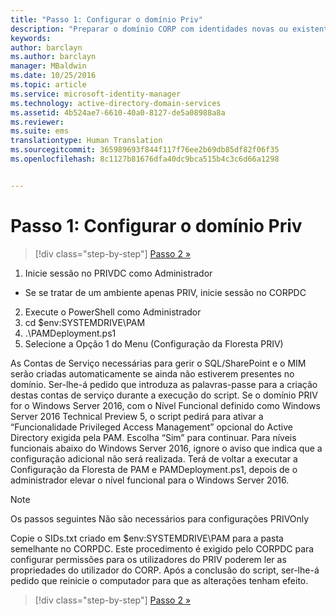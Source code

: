 ```yaml
---
title: "Passo 1: Configurar o domínio Priv"
description: "Preparar o domínio CORP com identidades novas ou existentes para ser gerido pelo Privileged Identity Manager através de scripts"
keywords: 
author: barclayn
ms.author: barclayn
manager: MBaldwin
ms.date: 10/25/2016
ms.topic: article
ms.service: microsoft-identity-manager
ms.technology: active-directory-domain-services
ms.assetid: 4b524ae7-6610-40a0-8127-de5a08988a8a
ms.reviewer: 
ms.suite: ems
translationtype: Human Translation
ms.sourcegitcommit: 365989693f844f117f76ee2b69db85df82f06f35
ms.openlocfilehash: 8c1127b81676dfa40dc9bca515b4c3c6d66a1298


---
```

# <a name="step-1-configuring-the-priv-domain"></a>Passo 1: Configurar o domínio Priv

>[!div class="step-by-step"]
[Passo 2 »](sp1-step2-configuring-corp-domain.md)

1. Inicie sessão no PRIVDC como Administrador
  * Se se tratar de um ambiente apenas PRIV, inicie sessão no CORPDC
2. Execute o PowerShell como Administrador
3. cd $env:SYSTEMDRIVE\PAM
4. .\PAMDeployment.ps1
5. Selecione a Opção 1 do Menu (Configuração da Floresta PRIV)


As Contas de Serviço necessárias para gerir o SQL/SharePoint e o MIM serão criadas automaticamente se ainda não estiverem presentes no domínio. Ser-lhe-á pedido que introduza as palavras-passe para a criação destas contas de serviço durante a execução do script.
Se o domínio PRIV for o Windows Server 2016, com o Nível Funcional definido como Windows Server 2016 Technical Preview 5, o script pedirá para ativar a “Funcionalidade Privileged Access Management” opcional do Active Directory exigida pela PAM. Escolha “Sim” para continuar.
Para níveis funcionais abaixo do Windows Server 2016, ignore o aviso que indica que a configuração adicional não será realizada. Terá de voltar a executar a Configuração da Floresta de PAM e PAMDeployment.ps1, depois de o administrador elevar o nível funcional para o Windows Server 2016.

>[!NOTE]
>Os passos seguintes Não são necessários para configurações PRIVOnly

Copie o SIDs.txt criado em $env:SYSTEMDRIVE\PAM para a pasta semelhante no CORPDC. Este procedimento é exigido pelo CORPDC para configurar permissões para os utilizadores do PRIV poderem ler as propriedades do utilizador do CORP.
Após a conclusão do script, ser-lhe-á pedido que reinicie o computador para que as alterações tenham efeito.

>[!div class="step-by-step"]
[Passo 2 »](sp1-step2-configuring-corp-domain.md)



<!--HONumber=Nov16_HO2-->


